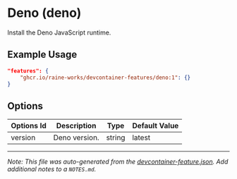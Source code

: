 
# Deno (deno)

Install the Deno JavaScript runtime.

## Example Usage

```json
"features": {
    "ghcr.io/raine-works/devcontainer-features/deno:1": {}
}
```

## Options

| Options Id | Description | Type | Default Value |
|-----|-----|-----|-----|
| version | Deno version. | string | latest |



---

_Note: This file was auto-generated from the [devcontainer-feature.json](https://github.com/raine-works/devcontainer-features/blob/main/src/deno/devcontainer-feature.json).  Add additional notes to a `NOTES.md`._
